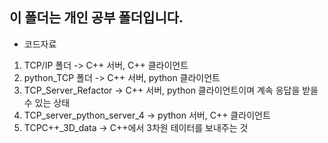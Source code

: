 ## 이 폴더는 개인 공부 폴더입니다.
- 코드자료
1. TCP/IP 폴더 -> C++ 서버, C++ 클라이언트
2. python_TCP 폴더 -> C++ 서버, python 클라이언트
3. TCP_Server_Refactor -> C++ 서버, python 클라이언트이며 계속 응답을 받을 수 있는 상태
4. TCP_server_python_server_4 -> python 서버, C++ 클라이언트
5. TCPC++_3D_data -> C++에서 3차원 테이터를 보내주는 것